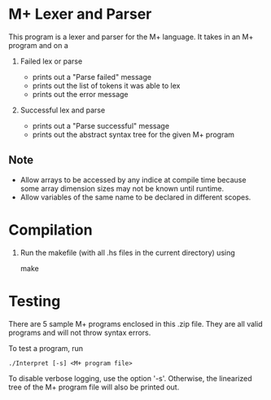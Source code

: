 # M+ Lexer and Parser

This program is a lexer and parser for the M+ language. It takes in an M+ program and on a
1. Failed lex or parse
	* prints out a "Parse failed" message
	* prints out the list of tokens it was able to lex
	* prints out the error message

2. Successful lex and parse
	* prints out a "Parse successful" message
	* prints out the abstract syntax tree for the given M+ program

## Note
* Allow arrays to be accessed by any indice at compile time because some array
  dimension sizes may not be known until runtime.
* Allow variables of the same name to be declared in different scopes.

# Compilation

1. Run the makefile (with all .hs files in the current directory) using

	make


# Testing

There are 5 sample M+ programs enclosed in this .zip file. They are all valid programs and will not throw syntax errors.

To test a program, run

	./Interpret [-s] <M+ program file>

To disable verbose logging, use the option '-s'. Otherwise, the linearized tree of the M+ program file will also be printed out.	
